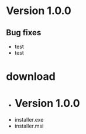 # Version 1.0.0
## Bug fixes 
+ test
+ test
# download 
+ # Version 1.0.0
- installer.exe
- installer.msi
